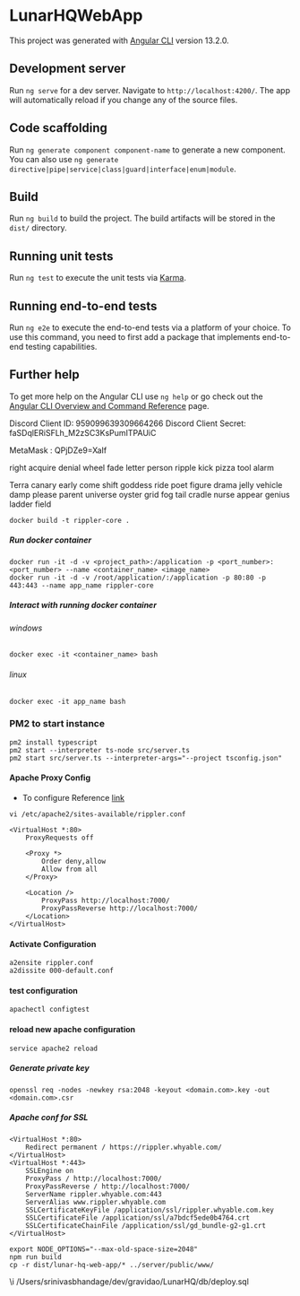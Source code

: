 # LunarHQWebApp

This project was generated with [Angular CLI](https://github.com/angular/angular-cli) version 13.2.0.

## Development server

Run `ng serve` for a dev server. Navigate to `http://localhost:4200/`. The app will automatically reload if you change any of the source files.

## Code scaffolding

Run `ng generate component component-name` to generate a new component. You can also use `ng generate directive|pipe|service|class|guard|interface|enum|module`.

## Build

Run `ng build` to build the project. The build artifacts will be stored in the `dist/` directory.

## Running unit tests

Run `ng test` to execute the unit tests via [Karma](https://karma-runner.github.io).

## Running end-to-end tests

Run `ng e2e` to execute the end-to-end tests via a platform of your choice. To use this command, you need to first add a package that implements end-to-end testing capabilities.

## Further help

To get more help on the Angular CLI use `ng help` or go check out the [Angular CLI Overview and Command Reference](https://angular.io/cli) page.

Discord Client ID: 959099639309664266
Discord Client Secret: faSDqlERiSFLh_M2zSC3KsPumITPAUiC

MetaMask : QPjDZe9=XaIf

right acquire denial wheel fade letter person ripple kick pizza tool alarm

Terra canary
early come shift goddess ride poet figure drama jelly vehicle damp please parent universe oyster grid fog tail cradle nurse appear genius ladder field


```
docker build -t rippler-core .
``` 

##### Run docker container

```
docker run -it -d -v <project_path>:/application -p <port_number>:<port_number> --name <container_name> <image_name>
docker run -it -d -v /root/application/:/application -p 80:80 -p 443:443 --name app_name rippler-core
```

##### Interact with running docker container

###### windows

```
docker exec -it <container_name> bash
```

###### linux

```
docker exec -it app_name bash 
```

### PM2 to start instance

```
pm2 install typescript
pm2 start --interpreter ts-node src/server.ts
pm2 start src/server.ts --interpreter-args="--project tsconfig.json"
```

#### Apache Proxy Config

- To configure
  Reference [link](https://medium.com/@sumitnair89/configure-apache-with-node-js-application-on-aws-ubuntu-18-04-server-for-different-http-ports-4e6838c7357f)

`
vi /etc/apache2/sites-available/rippler.conf
`

```
<VirtualHost *:80>
    ProxyRequests off
    
    <Proxy *>
        Order deny,allow
        Allow from all
    </Proxy>
    
    <Location />
        ProxyPass http://localhost:7000/
        ProxyPassReverse http://localhost:7000/
    </Location>
</VirtualHost>
```

#### Activate Configuration

```
a2ensite rippler.conf
a2dissite 000-default.conf
```

#### test configuration

```
apachectl configtest
```

#### reload new apache configuration

```
service apache2 reload
```

##### Generate private key

```
openssl req -nodes -newkey rsa:2048 -keyout <domain.com>.key -out <domain.com>.csr
```

##### Apache conf for SSL

```
<VirtualHost *:80>
    Redirect permanent / https://rippler.whyable.com/
</VirtualHost>
<VirtualHost *:443>
    SSLEngine on
    ProxyPass / http://localhost:7000/
    ProxyPassReverse / http://localhost:7000/
    ServerName rippler.whyable.com:443
    ServerAlias www.rippler.whyable.com
    SSLCertificateKeyFile /application/ssl/rippler.whyable.com.key
    SSLCertificateFile /application/ssl/a7bdcf5ede0b4764.crt
    SSLCertificateChainFile /application/ssl/gd_bundle-g2-g1.crt
</VirtualHost>
```

```
export NODE_OPTIONS="--max-old-space-size=2048"
npm run build
cp -r dist/lunar-hq-web-app/* ../server/public/www/
```

\i /Users/srinivasbhandage/dev/gravidao/LunarHQ/db/deploy.sql
